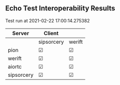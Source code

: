 ## Echo Test Interoperability Results
Test run at 2021-02-22 17:00:14.275382

| Server      | Client      |             |
|-------------|-------------|-------------|
|             | sipsorcery  | werift      |
| pion        | &#9745;     | &#9745;     |
| werift      | &#9745;     | &#9745;     |
| aiortc      | &#9745;     | &#9745;     |
| sipsorcery  | &#9745;     | &#9745;     |
